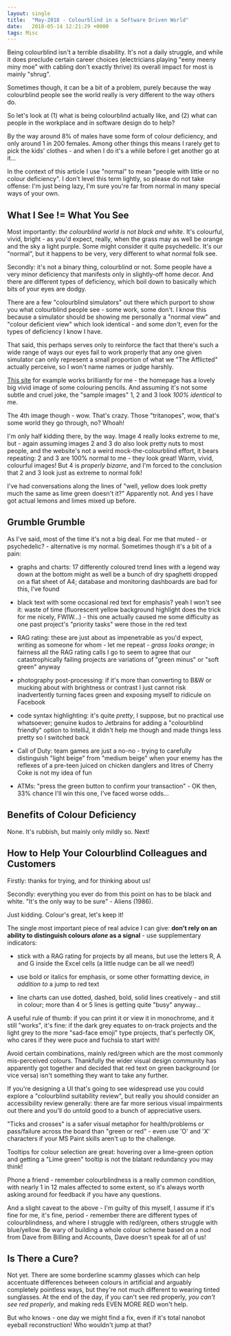 ```yaml
---
layout: single
title:  "May-2018 - Colourblind in a Software Driven World"
date:   2018-05-14 12:21:29 +0000
tags: Misc
---
```


Being colourblind isn't a terrible disability. It's not a daily struggle, and while it does preclude certain career 
choices (electricians playing "eeny meeny miny moe" with cabling don't exactly thrive) its overall impact for most is 
mainly "shrug". 

Sometimes though, it can be a bit of a problem, purely because the way colourblind people see the world really is very 
different to the way others do.

So let's look at (1) what is being colourblind actually like, and (2) what can people in the workplace and in software 
design do to help?

By the way around 8% of males have some form of colour deficiency, and only around 1 in 200 females. Among other things 
this means I rarely get to pick the kids' clothes - and when I do it's a while before I get another go at it...

In the context of this article I use "normal" to mean "people with little or no colour deficiency". I don't level this 
term lightly, so please do not take offense: I'm just being lazy, I'm sure you're far from normal in many special ways 
of your own.

## What I See != What You See

Most importantly: _the colourblind world is not black and white._ It's colourful, vivid, bright - as you'd expect, 
really, when the grass may as well be orange and the sky a light purple. Some might consider it quite psychedelic. It's 
our "normal", but it happens to be very, very different to what normal folk see.

Secondly: it's not a binary thing, colourblind or not. Some people have a very minor deficiency that manifests only in 
slightly-off home decor. And there are different types of deficiency, which boil down to basically which bits of your 
eyes are dodgy. 

There are a few "colourblind simulators" out there which purport to show you what colourblind people see - some work, 
some don't. I know this because a simulator should be showing me personally a "normal view" and "colour deficient view" 
which look identical - and some _don't_, even for the types of deficiency I know I have. 

That said, this perhaps serves only to reinforce the fact that there's such a wide range of ways our eyes fail to work 
properly that any one given simulator can only represent a small proportion of what we "The Afflicted" actually perceive,
so I won't name names or judge harshly.

[This site](http://www.colourblindawareness.org) for example works brilliantly for me - the homepage has a lovely big 
vivid image of some colouring pencils. And assuming it's not some subtle and cruel joke, the "sample images" 1, 2 and 3 
look _100% identical_ to me.

The 4th image though - wow. That's crazy. Those "tritanopes", wow, that's some world they go through, no? Whoah!

I'm only half kidding there, by the way. Image 4 really looks extreme to me, but - again assuming images 2 and 3 do also
look pretty nuts to most people, and the website's not a weird mock-the-colourblind effort, it bears repeating: 2 and 3 
are 100% normal to me - they look great! Warm, vivid, colourful images! But 4 is _properly bizarre_, and I'm forced to 
the conclusion that 2 and 3 look just as extreme to normal folk!

I've had conversations along the lines of "well, yellow does look pretty much the same as lime green doesn't it?" 
Apparently not. And yes I have got actual lemons and limes mixed up before.

## Grumble Grumble

As I've said, most of the time it's not a big deal. For me that muted - or psychedelic? - alternative is my normal. 
Sometimes though it's a bit of a pain:

- graphs and charts: 17 differently coloured trend lines with a legend way down at the bottom might as well be a bunch 
  of dry spaghetti dropped on a flat sheet of A4; database and monitoring dashboards are bad for this, I've found

- black text with some occasional red text for emphasis? yeah I won't see it: waste of time (fluorescent yellow 
  background highlight does the trick for me nicely, FWIW...) - this one actually caused me some difficulty as one 
  past project's "priority tasks" were those in the red text

- RAG rating: these are just about as impenetrable as you'd expect, writing as someone for whom - let me repeat - _grass 
  looks orange_; in fairness all the RAG rating calls I go to seem to agree that our catastrophically failing projects 
  are variations of "green minus" or "soft green" anyway
   
- photography post-processing: if it's more than converting to B&W or mucking about with brightness or contrast I just 
  cannot risk inadvertently turning faces green and exposing myself to ridicule on Facebook
  
- code syntax highlighting: it's quite _pretty_, I suppose, but no practical use whatsoever; genuine kudos to Jetbrains 
  for adding a "colourblind friendly" option to IntelliJ, it didn't help me though and made things less pretty so I 
  switched back

- Call of Duty: team games are just a no-no - trying to carefully distinguish "light beige" from "medium beige" when 
  your enemy has the reflexes of a pre-teen juiced on chicken danglers and litres of Cherry Coke is not my idea of fun

- ATMs: "press the green button to confirm your transaction" - OK then, 33% chance I'll win this one, I've faced worse odds...

## Benefits of Colour Deficiency

None. It's rubbish, but mainly only mildly so. Next!

## How to Help Your Colourblind Colleagues and Customers

Firstly: thanks for trying, and for thinking about us!

Secondly: everything you ever do from this point on has to be black and white. "It's the only way to be sure" - Aliens (1986).

Just kidding. Colour's great, let's keep it!

The single most important piece of real advice I can give: **don't rely on an ability to distinguish colours _alone_ as a 
signal** - use supplementary indicators: 

- stick with a RAG rating for projects by all means, but use the letters R, A and G inside the Excel cells (a little 
  nudge can be all we need!)

- use bold or italics for emphasis, or some other formatting device, _in addition to_ a jump to red text

- line charts can use dotted, dashed, bold, solid lines creatively - and still in colour; more than 4 or 5 lines is 
getting quite "busy" anyway...

A useful rule of thumb: if you can print it or view it in monochrome, and it still "works", it's fine: if the dark grey 
equates to on-track projects and the light grey to the more "sad-face emoji" type projects, that's perfectly OK, who cares if 
they were puce and fuchsia to start with!

Avoid certain combinations, mainly red/green which are the most commonly mis-perceived colours. Thankfully the wider 
visual design community has apparently got together and decided that red text on green background (or vice versa) isn't 
something they want to take any further.

If you're designing a UI that's going to see widespread use you could explore a "colourblind suitability review", but 
really you should consider an accessibility review generally: there are far more serious visual impairments out there 
and you'll do untold good to a bunch of appreciative users.

"Ticks and crosses" is a safer visual metaphor for health/problems or pass/failure across the board than "green or 
red" - even use 'O' and 'X' characters if your MS Paint skills aren't up to the challenge.

Tooltips for colour selection are great: hovering over a lime-green option and getting a "Lime green" tooltip is not 
the blatant redundancy you may think!

Phone a friend - remember colourblindness is a really common condition, with nearly 1 in 12 males affected to some 
extent, so it's always worth asking around for feedback if you have any questions.

And a slight caveat to the above - I'm guilty of this myself, I assume if it's fine for me, it's fine, period - 
remember there are different types of colourblindness, and where I struggle with red/green, others struggle with 
blue/yellow. Be wary of building a whole colour scheme based on a nod from Dave from Billing and Accounts, Dave 
doesn't speak for all of us!

## Is There a Cure?

Not yet. There are some borderline scammy glasses which can help accentuate differences between colours in artificial 
and arguably completely pointless ways, but they're not much different to wearing tinted sunglasses. At the end of the 
day, if you can't see red properly, _you can't see red properly_, and making reds EVEN MORE RED won't help. 

But who knows - one day we might find a fix, even if it's total nanobot eyeball reconstruction! Who wouldn't jump at that?
